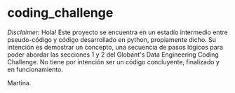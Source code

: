 # coding_challenge
*Disclaimer:*
Hola! Este proyecto se encuentra en un estadío intermedio entre pseudo-código y código desarrollado en python, propiamente dicho.
Su intención es demostrar un concepto, una secuencia de pasos lógicos para poder abordar las secciones 1 y 2 del Globant's Data Engineering Coding Challenge.
No tiene por intención ser un código concluyente, finalizado y en funcionamiento.

Martina.